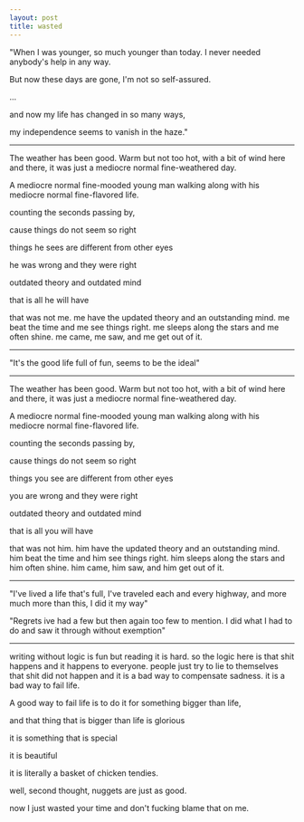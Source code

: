 ```yaml
---
layout: post
title: wasted
---
```


"When I was younger, so much younger than today. I never needed anybody's help in any way. 

But now these days are gone, I'm not so self-assured.

...

and now my life has changed in so many ways,

my independence seems to vanish in the haze."

---

The weather has been good. Warm but not too hot, with a bit of wind here and there, it was just a mediocre normal fine-weathered day. 

A mediocre normal fine-mooded young man walking along with his mediocre normal fine-flavored life.

counting the seconds passing by,

cause things do not seem so right

things he sees are different from other eyes

he was wrong and they were right

outdated theory and outdated mind

that is all he will have

that was not me. me have the updated theory and an outstanding mind. me beat the time and me see things right. me sleeps along the stars and me often shine. me came, me saw, and me get out of it. 

---

"It's the good life full of fun, seems to be the ideal"

---

The weather has been good. Warm but not too hot, with a bit of wind here and there, it was just a mediocre normal fine-weathered day. 

A mediocre normal fine-mooded young man walking along with his mediocre normal fine-flavored life.

counting the seconds passing by,

cause things do not seem so right

things you see are different from other eyes

you are wrong and they were right

outdated theory and outdated mind

that is all you will have

that was not him. him have the updated theory and an outstanding mind. him beat the time and him see things right. him sleeps along the stars and him often shine. him came, him saw, and him get out of it. 

---

"I've lived a life that's full, I've traveled each and every highway, and more much more than this, I did it my way"

"Regrets ive had a few
but then again too few to mention.
I did what I had to do and saw it through without exemption"

---

writing without logic is fun but reading it is hard. so the logic here is that shit happens and it happens to everyone. people just try to lie to themselves that shit did not happen and it is a bad way to compensate sadness. it is a bad way to fail life. 

A good way to fail life is to do it for something bigger than life, 

and that thing that is bigger than life is glorious

it is something that is special

it is beautiful

it is literally a basket of chicken tendies.

well, second thought, nuggets are just as good.

now I just wasted your time and don't fucking blame that on me.